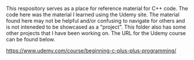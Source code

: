 This respository serves as a place for reference material for C++ code.
The code here was the material I learned using the Udemy site. The material 
found here may not be helpful and/or confusing to navigate for others and is not inteneded
to be showcased as a "project". This folder also has some other projects that I have 
been working on. The URL for the Udemy course can be found below. 

https://www.udemy.com/course/beginning-c-plus-plus-programming/